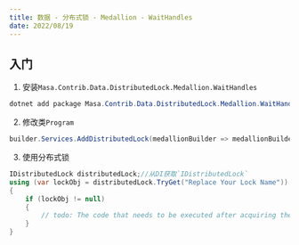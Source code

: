 ```yaml
---
title: 数据 - 分布式锁 - Medallion - WaitHandles
date: 2022/08/19
---
```


## 入门

1. 安装`Masa.Contrib.Data.DistributedLock.Medallion.WaitHandles`

``` powershell
dotnet add package Masa.Contrib.Data.DistributedLock.Medallion.WaitHandles
```

2. 修改类`Program`

``` C#
builder.Services.AddDistributedLock(medallionBuilder => medallionBuilder.UseSqlServer("server=localhost;uid=sa;pwd=P@ssw0rd;database=identity"));
```

3. 使用分布式锁

``` C#
IDistributedLock distributedLock;//从DI获取`IDistributedLock`
using (var lockObj = distributedLock.TryGet("Replace Your Lock Name"))
{
    if (lockObj != null)
    {
        // todo: The code that needs to be executed after acquiring the distributed lock
    }
}
```